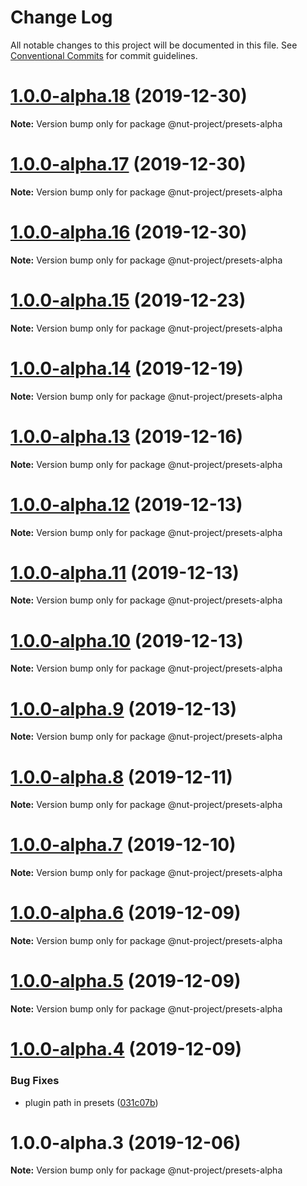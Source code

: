 # Change Log

All notable changes to this project will be documented in this file.
See [Conventional Commits](https://conventionalcommits.org) for commit guidelines.

# [1.0.0-alpha.18](https://github.com/nut-project/nut/tree/master/packages/presets-alpha/compare/@nut-project/presets-alpha@1.0.0-alpha.17...@nut-project/presets-alpha@1.0.0-alpha.18) (2019-12-30)

**Note:** Version bump only for package @nut-project/presets-alpha





# [1.0.0-alpha.17](https://github.com/nut-project/nut/tree/master/packages/presets-alpha/compare/@nut-project/presets-alpha@1.0.0-alpha.16...@nut-project/presets-alpha@1.0.0-alpha.17) (2019-12-30)

**Note:** Version bump only for package @nut-project/presets-alpha





# [1.0.0-alpha.16](https://github.com/nut-project/nut/tree/master/packages/presets-alpha/compare/@nut-project/presets-alpha@1.0.0-alpha.15...@nut-project/presets-alpha@1.0.0-alpha.16) (2019-12-30)

**Note:** Version bump only for package @nut-project/presets-alpha





# [1.0.0-alpha.15](https://github.com/nut-project/nut/tree/master/packages/presets-alpha/compare/@nut-project/presets-alpha@1.0.0-alpha.14...@nut-project/presets-alpha@1.0.0-alpha.15) (2019-12-23)

**Note:** Version bump only for package @nut-project/presets-alpha





# [1.0.0-alpha.14](https://github.com/nut-project/nut/tree/master/packages/presets-alpha/compare/@nut-project/presets-alpha@1.0.0-alpha.13...@nut-project/presets-alpha@1.0.0-alpha.14) (2019-12-19)

**Note:** Version bump only for package @nut-project/presets-alpha





# [1.0.0-alpha.13](https://github.com/nut-project/nut/tree/master/packages/presets-alpha/compare/@nut-project/presets-alpha@1.0.0-alpha.12...@nut-project/presets-alpha@1.0.0-alpha.13) (2019-12-16)

**Note:** Version bump only for package @nut-project/presets-alpha





# [1.0.0-alpha.12](https://github.com/nut-project/nut/tree/master/packages/presets-alpha/compare/@nut-project/presets-alpha@1.0.0-alpha.11...@nut-project/presets-alpha@1.0.0-alpha.12) (2019-12-13)

**Note:** Version bump only for package @nut-project/presets-alpha





# [1.0.0-alpha.11](https://github.com/nut-project/nut/tree/master/packages/presets-alpha/compare/@nut-project/presets-alpha@1.0.0-alpha.10...@nut-project/presets-alpha@1.0.0-alpha.11) (2019-12-13)

**Note:** Version bump only for package @nut-project/presets-alpha





# [1.0.0-alpha.10](https://github.com/nut-project/nut/tree/master/packages/presets-alpha/compare/@nut-project/presets-alpha@1.0.0-alpha.9...@nut-project/presets-alpha@1.0.0-alpha.10) (2019-12-13)

**Note:** Version bump only for package @nut-project/presets-alpha





# [1.0.0-alpha.9](https://github.com/nut-project/nut/tree/master/packages/presets-alpha/compare/@nut-project/presets-alpha@1.0.0-alpha.8...@nut-project/presets-alpha@1.0.0-alpha.9) (2019-12-13)

**Note:** Version bump only for package @nut-project/presets-alpha





# [1.0.0-alpha.8](https://github.com/nut-project/nut/tree/master/packages/presets-alpha/compare/@nut-project/presets-alpha@1.0.0-alpha.7...@nut-project/presets-alpha@1.0.0-alpha.8) (2019-12-11)

**Note:** Version bump only for package @nut-project/presets-alpha





# [1.0.0-alpha.7](https://github.com/nut-project/nut/tree/master/packages/presets-alpha/compare/@nut-project/presets-alpha@1.0.0-alpha.6...@nut-project/presets-alpha@1.0.0-alpha.7) (2019-12-10)

**Note:** Version bump only for package @nut-project/presets-alpha





# [1.0.0-alpha.6](https://github.com/nut-project/nut/tree/master/packages/presets-alpha/compare/@nut-project/presets-alpha@1.0.0-alpha.5...@nut-project/presets-alpha@1.0.0-alpha.6) (2019-12-09)

**Note:** Version bump only for package @nut-project/presets-alpha





# [1.0.0-alpha.5](https://github.com/nut-project/nut/tree/master/packages/presets-alpha/compare/@nut-project/presets-alpha@1.0.0-alpha.4...@nut-project/presets-alpha@1.0.0-alpha.5) (2019-12-09)

**Note:** Version bump only for package @nut-project/presets-alpha





# [1.0.0-alpha.4](https://github.com/nut-project/nut/tree/master/packages/presets-alpha/compare/@nut-project/presets-alpha@1.0.0-alpha.3...@nut-project/presets-alpha@1.0.0-alpha.4) (2019-12-09)


### Bug Fixes

* plugin path in presets ([031c07b](https://github.com/nut-project/nut/tree/master/packages/presets-alpha/commit/031c07bc1fe7cd624cdb8bbd981d8c7fd6cd53f3))





# 1.0.0-alpha.3 (2019-12-06)

**Note:** Version bump only for package @nut-project/presets-alpha
